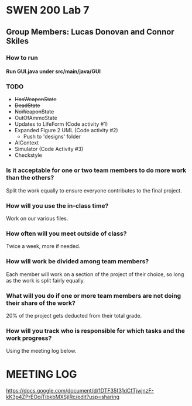 # SWEN 200 Lab 7
## Group Members: Lucas Donovan and Connor Skiles   
### How to run
#### Run GUI.java under src/main/java/GUI

### TODO
- ~~HasWeaponState~~
- ~~DeadState~~
- ~~NoWeaponState~~
- OutOfAmmoState
- Updates to LifeForm (Code activity #1)
- Expanded Figure 2 UML (Code activity #2)
  - Push to 'designs' folder
- AIContext
- Simulator (Code Activity #3)
- Checkstyle


### Is it acceptable for one or two team members to do more work than the others?
Split the work equally to ensure everyone contributes to the final project.

### How will you use the in-class time?
Work on our various files.

### How often will you meet outside of class?
Twice a week, more if needed.

### How will work be divided among team members?
Each member will work on a section of the project of their choice, so long as the work is split fairly equally.

### What will you do if one or more team members are not doing their share of the work?
20% of the project gets deducted from their total grade.

### How will you track who is responsible for which tasks and the work progress?
Using the meeting log below.

# MEETING LOG  
https://docs.google.com/document/d/1DTF35f31dCfTjwjnzF-kK3p4ZPrEOoiTibkbMXSjIRc/edit?usp=sharing
